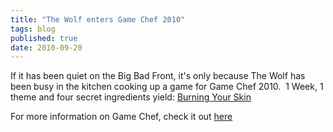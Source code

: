 ```yaml
---
title: "The Wolf enters Game Chef 2010"
tags: blog
published: true
date: 2010-09-20
---
```


If it has been quiet on the Big Bad Front, it's only because The Wolf has been busy in the kitchen cooking up a game for Game Chef 2010.  1 Week, 1 theme and four secret ingredients yield: [Burning Your Skin](/images/Burning-Your-Skin.pdf)

For more information on Game Chef, check it out [here](http://gamechef.wordpress.com)
